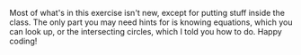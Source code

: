Most of what's in this exercise isn't new, except for putting stuff inside the class. The only part you may need hints for is knowing equations, which you can look up, or the intersecting circles, which I told you how to do. Happy coding!